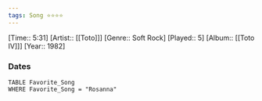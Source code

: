 ```yaml
---
tags: Song ⭐⭐⭐⭐ 
---
```

[Time:: 5:31]
[Artist:: [[Toto]]]
[Genre:: Soft Rock]
[Played:: 5]
[Album:: [[Toto IV]]]
[Year:: 1982]
### Dates
````dataview
TABLE Favorite_Song
WHERE Favorite_Song = "Rosanna"
````